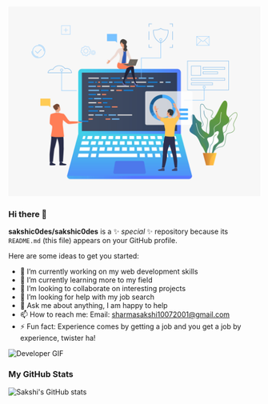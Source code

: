 <img src="https://github.com/sakshic0des/sakshic0des/blob/main/Github-banner.jpg" alt="banner that says Sakshi-Web Developer">

### Hi there 👋


**sakshic0des/sakshic0des** is a ✨ _special_ ✨ repository because its `README.md` (this file) appears on your GitHub profile.

Here are some ideas to get you started:

- 🔭 I’m currently working on my web development skills
- 🌱 I’m currently learning more to my field
- 👯 I’m looking to collaborate on interesting projects
- 🤔 I’m looking for help with my job search
- 💬 Ask me about anything, I am happy to help
- 📫 How to reach me: Email: sharmasakshi10072001@gmail.com
- ⚡ Fun fact: Experience comes by getting a job and you get a job by experience, twister ha!

![Developer GIF](https://media.giphy.com/media/lXHwJv89PvdN200Anr/giphy.gif)

### My GitHub Stats ###
![Sakshi's GitHub stats](https://github-readme-stats.vercel.app/api?username=sakshic0des&hide=contribs,prs)
